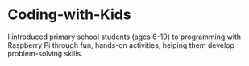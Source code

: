 # Coding-with-Kids
I introduced primary school students (ages 6-10) to programming with Raspberry Pi through fun, hands-on activities, helping them develop problem-solving skills.
